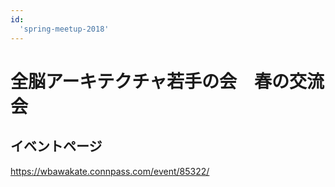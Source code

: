 ```yaml
---
id:
  'spring-meetup-2018'
---
```


#  全脳アーキテクチャ若手の会　春の交流会

## イベントページ
https://wbawakate.connpass.com/event/85322/
